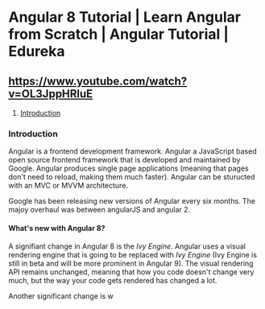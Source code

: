 # Angular 8 Tutorial | Learn Angular from Scratch | Angular Tutorial | Edureka

## https://www.youtube.com/watch?v=OL3JppHRluE

1. [ Introduction ](#introduction)

<a data="introduction"></a>

### Introduction

Angular is a frontend development framework. Angular a JavaScript based open source frontend framework that is developed and maintained by Google. Angular produces single page applications (meaning that pages don't need to reload, making them much faster). Angular can be sturucted with an MVC or MVVM architecture.  

Google has been releasing new versions of Angular every six months. The majoy overhaul was between angularJS and angular 2. 

#### What's new with Angular 8?

A signifiant change in Angular 8 is the _Ivy Engine_. Angular uses a visual rendering engine that is going to be replaced with _Ivy Engine_ (Ivy Engine is still in beta and will be more prominent in Angular 9). The visual rendering API remains unchanged, meaning that how you code doesn't change very much, but the way your code gets rendered has changed a lot. 

Another significant change is w